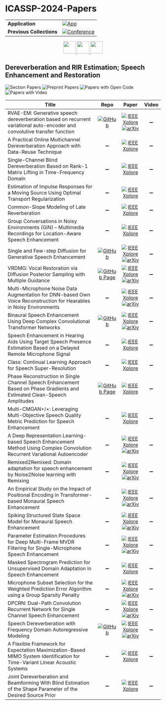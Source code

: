 # ICASSP-2024-Papers

<table>
    <tr>
        <td><strong>Application</strong></td>
        <td>
            <a href="https://huggingface.co/spaces/DmitryRyumin/NewEraAI-Papers" style="float:left;">
                <img src="https://img.shields.io/badge/🤗-NewEraAI--Papers-FFD21F.svg" alt="App" />
            </a>
        </td>
    </tr>
    <tr>
        <td><strong>Previous Collections</strong></td>
        <td>
            <a href="https://github.com/DmitryRyumin/ICASSP-2023-24-Papers/blob/main/README_2023.md">
                <img src="http://img.shields.io/badge/ICASSP-2023-0073AE.svg" alt="Conference">
            </a>
        </td>
    </tr>
</table>

<div align="center">
    <a href="https://github.com/DmitryRyumin/ICASSP-2023-24-Papers/blob/main/sections/2024/main/SLP-L24.md">
        <img src="https://cdn.jsdelivr.net/gh/DmitryRyumin/NewEraAI-Papers@main/images/left.svg" width="40" alt="" />
    </a>
    <a href="https://github.com/DmitryRyumin/ICASSP-2023-24-Papers/">
        <img src="https://cdn.jsdelivr.net/gh/DmitryRyumin/NewEraAI-Papers@main/images/home.svg" width="40" alt="" />
    </a>
    <a href="https://github.com/DmitryRyumin/ICASSP-2023-24-Papers/blob/main/sections/2024/main/IVMSP-P9.md">
        <img src="https://cdn.jsdelivr.net/gh/DmitryRyumin/NewEraAI-Papers@main/images/right.svg" width="40" alt="" />
    </a>
</div>

## Dereverberation and RIR Estimation; Speech Enhancement and Restoration

![Section Papers](https://img.shields.io/badge/Section%20Papers-25-42BA16) ![Preprint Papers](https://img.shields.io/badge/Preprint%20Papers-13-b31b1b) ![Papers with Open Code](https://img.shields.io/badge/Papers%20with%20Open%20Code-4-1D7FBF) ![Papers with Video](https://img.shields.io/badge/Papers%20with%20Video-0-FF0000)

| **Title** | **Repo** | **Paper** | **Video** |
|-----------|:--------:|:---------:|:---------:|
| RVAE-EM: Generative speech dereverberation based on recurrent variational auto-encoder and convolutive transfer function | [![GitHub](https://img.shields.io/github/stars/Audio-WestlakeU/RVAE-EM?style=flat)](https://github.com/Audio-WestlakeU/RVAE-EM) | [![IEEE Xplore](https://img.shields.io/badge/IEEE-10447010-E4A42C.svg)](https://ieeexplore.ieee.org/document/10447010) <br/> [![arXiv](https://img.shields.io/badge/arXiv-2309.08157-b31b1b.svg)](https://arxiv.org/abs/2309.08157) | :heavy_minus_sign: |
| A Practical Online Multichannel Dereverberation Approach with Data-Reuse Technique | :heavy_minus_sign: | [![IEEE Xplore](https://img.shields.io/badge/IEEE-10446330-E4A42C.svg)](https://ieeexplore.ieee.org/document/10446330) | :heavy_minus_sign: |
| Single-Channel Blind Dereverberation Based on Rank-1 Matrix Lifting in Time-Frequency Domain | :heavy_minus_sign: | [![IEEE Xplore](https://img.shields.io/badge/IEEE-10446726-E4A42C.svg)](https://ieeexplore.ieee.org/document/10446726) | :heavy_minus_sign: |
| Estimation of Impulse Responses for a Moving Source Using Optimal Transport Regularization | :heavy_minus_sign: | [![IEEE Xplore](https://img.shields.io/badge/IEEE-10446838-E4A42C.svg)](https://ieeexplore.ieee.org/document/10446838) | :heavy_minus_sign: |
| Common-Slope Modeling of Late Reverberation | :heavy_minus_sign: | [![IEEE Xplore](https://img.shields.io/badge/IEEE-10256141-E4A42C.svg)](https://ieeexplore.ieee.org/document/10256141) | :heavy_minus_sign: |
| Group Conversations in Noisy Environments (GiN) – Multimedia Recordings for Location-Aware Speech Enhancement | :heavy_minus_sign: | [![IEEE Xplore](https://img.shields.io/badge/IEEE-10365406-E4A42C.svg)](https://ieeexplore.ieee.org/document/10365406) | :heavy_minus_sign: |
| Single and Few-step Diffusion for Generative Speech Enhancement | [![GitHub](https://img.shields.io/github/stars/sp-uhh/sgmse_crp?style=flat)](https://github.com/sp-uhh/sgmse_crp) | [![IEEE Xplore](https://img.shields.io/badge/IEEE-10447860-E4A42C.svg)](https://ieeexplore.ieee.org/document/10447860) <br/> [![arXiv](https://img.shields.io/badge/arXiv-2309.09677-b31b1b.svg)](https://arxiv.org/abs/2309.09677) | :heavy_minus_sign: |
| VRDMG: Vocal Restoration via Diffusion Posterior Sampling with Multiple Guidance | [![GitHub Page](https://img.shields.io/badge/GitHub-Page-159957.svg)](https://carlosholivan.github.io/demos/audio-restoration-2023.html) | [![IEEE Xplore](https://img.shields.io/badge/IEEE-10446423-E4A42C.svg)](https://ieeexplore.ieee.org/document/10446423) <br/> [![arXiv](https://img.shields.io/badge/arXiv-2309.06934-b31b1b.svg)](https://arxiv.org/abs/2309.06934) | :heavy_minus_sign: |
| Multi-Microphone Noise Data Augmentation for DNN-based Own Voice Reconstruction for Hearables in Noisy Environments | :heavy_minus_sign: | [![IEEE Xplore](https://img.shields.io/badge/IEEE-10447066-E4A42C.svg)](https://ieeexplore.ieee.org/document/10447066) <br/> [![arXiv](https://img.shields.io/badge/arXiv-2312.08908-b31b1b.svg)](https://arxiv.org/abs/2312.08908) | :heavy_minus_sign: |
| Binaural Speech Enhancement Using Deep Complex Convolutional Transformer Networks | [![GitHub](https://img.shields.io/github/stars/VikasTokala/BCCTN?style=flat)](https://github.com/VikasTokala/BCCTN) | [![IEEE Xplore](https://img.shields.io/badge/IEEE-10447090-E4A42C.svg)](https://ieeexplore.ieee.org/document/10447090) <br/> [![arXiv](https://img.shields.io/badge/arXiv-2403.05393-b31b1b.svg)](https://arxiv.org/abs/2403.05393) | :heavy_minus_sign: |
| Speech Enhancement in Hearing Aids Using Target Speech Presence Estimation Based on a Delayed Remote Microphone Signal | :heavy_minus_sign: | [![IEEE Xplore](https://img.shields.io/badge/IEEE-10446069-E4A42C.svg)](https://ieeexplore.ieee.org/document/10446069) | :heavy_minus_sign: |
| Class: Continual Learning Approach for Speech Super-Resolution | :heavy_minus_sign: | [![IEEE Xplore](https://img.shields.io/badge/IEEE-10445917-E4A42C.svg)](https://ieeexplore.ieee.org/document/10445917) | :heavy_minus_sign: |
| Phase Reconstruction in Single Channel Speech Enhancement Based on Phase Gradients and Estimated Clean-Speech Amplitudes | [![GitHub Page](https://img.shields.io/badge/GitHub-Page-159957.svg)](https://aspireugent.github.io/diff-based-phase-reconstruction-SE/) | [![IEEE Xplore](https://img.shields.io/badge/IEEE-10448279-E4A42C.svg)](https://ieeexplore.ieee.org/document/10448279) | :heavy_minus_sign: |
| Multi-CMGAN+/+: Leveraging Multi-Objective Speech Quality Metric Prediction for Speech Enhancement | :heavy_minus_sign: | [![IEEE Xplore](https://img.shields.io/badge/IEEE-10448343-E4A42C.svg)](https://ieeexplore.ieee.org/document/10448343) | :heavy_minus_sign: |
| A Deep Representation Learning-based Speech Enhancement Method Using Complex Convolution Recurrent Variational Autoencoder | :heavy_minus_sign: | [![IEEE Xplore](https://img.shields.io/badge/IEEE-10448125-E4A42C.svg)](https://ieeexplore.ieee.org/document/10448125) <br/> [![arXiv](https://img.shields.io/badge/arXiv-2312.09620-b31b1b.svg)](https://arxiv.org/abs/2312.09620) | :heavy_minus_sign: |
| Remixed2Remixed: Domain adaptation for speech enhancement by Noise2Noise learning with Remixing | :heavy_minus_sign: | [![IEEE Xplore](https://img.shields.io/badge/IEEE-10446056-E4A42C.svg)](https://ieeexplore.ieee.org/document/10446056) <br/> [![arXiv](https://img.shields.io/badge/arXiv-2312.16836-b31b1b.svg)](https://arxiv.org/abs/2312.16836) | :heavy_minus_sign: |
| An Empirical Study on the Impact of Positional Encoding in Transformer-based Monaural Speech Enhancement | :heavy_minus_sign: | [![IEEE Xplore](https://img.shields.io/badge/IEEE-10446337-E4A42C.svg)](https://ieeexplore.ieee.org/document/10446337) <br/> [![arXiv](https://img.shields.io/badge/arXiv-2401.09686-b31b1b.svg)](https://arxiv.org/abs/2401.09686) | :heavy_minus_sign: |
| Spiking Structured State Space Model for Monaural Speech Enhancement | :heavy_minus_sign: | [![IEEE Xplore](https://img.shields.io/badge/IEEE-10448152-E4A42C.svg)](https://ieeexplore.ieee.org/document/10448152) <br/> [![arXiv](https://img.shields.io/badge/arXiv-2309.03641-b31b1b.svg)](https://arxiv.org/abs/2309.03641) | :heavy_minus_sign: |
| Parameter Estimation Procedures for Deep Multi-Frame MVDR Filtering for Single-Microphone Speech Enhancement | :heavy_minus_sign: | [![IEEE Xplore](https://img.shields.io/badge/IEEE-10224310-E4A42C.svg)](https://ieeexplore.ieee.org/document/10224310) <br/> [![arXiv](https://img.shields.io/badge/arXiv-2011.10345-b31b1b.svg)](https://arxiv.org/abs/2011.10345) | :heavy_minus_sign: |
| Masked Spectrogram Prediction for Unsupervised Domain Adaptation in Speech Enhancement | :heavy_minus_sign: | [![IEEE Xplore](https://img.shields.io/badge/IEEE-10360251-E4A42C.svg)](https://ieeexplore.ieee.org/document/10360251) | :heavy_minus_sign: |
| Microphone Subset Selection for the Weighted Prediction Error Algorithm using a Group Sparsity Penalty | :heavy_minus_sign: | [![IEEE Xplore](https://img.shields.io/badge/IEEE-10448463-E4A42C.svg)](https://ieeexplore.ieee.org/document/10448463) <br/> [![arXiv](https://img.shields.io/badge/arXiv-2401.08486-b31b1b.svg)](https://arxiv.org/abs/2401.08486) | :heavy_minus_sign: |
| DPCRN: Dual-Path Convolution Recurrent Network for Single Channel Speech Enhancement | :heavy_minus_sign: | [![IEEE Xplore](https://img.shields.io/badge/IEEE-10446719-E4A42C.svg)](https://ieeexplore.ieee.org/document/10446719) <br/> [![arXiv](https://img.shields.io/badge/arXiv-2107.05429-b31b1b.svg)](https://arxiv.org/abs/2107.05429) | :heavy_minus_sign: |
| Speech Dereverberation with Frequency Domain Autoregressive Modeling | [![GitHub](https://img.shields.io/github/stars/anurenjan/DFAR?style=flat)](https://github.com/anurenjan/DFAR) | [![IEEE Xplore](https://img.shields.io/badge/IEEE-10261213-E4A42C.svg)](https://ieeexplore.ieee.org/document/10261213) <br/> [![arXiv](https://img.shields.io/badge/arXiv-2309.13537-b31b1b.svg)](https://arxiv.org/pdf/2309.13537) | :heavy_minus_sign: |
| A Flexible Framework for Expectation Maximization-Based MIMO System Identification for Time-Variant Linear Acoustic Systems | :heavy_minus_sign: | [![IEEE Xplore](https://img.shields.io/badge/IEEE-10334061-E4A42C.svg)](https://ieeexplore.ieee.org/document/10334061) | :heavy_minus_sign: |
| Joint Dereverberation and Beamforming With Blind Estimation of the Shape Parameter of the Desired Source Prior | :heavy_minus_sign: | [![IEEE Xplore](https://img.shields.io/badge/IEEE-10323510-E4A42C.svg)](https://ieeexplore.ieee.org/document/10323510) | :heavy_minus_sign: |



